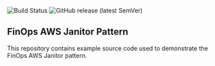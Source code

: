 ![Build Status](https://github.com/cloudacademy/finops-aws-janitor-pattern/actions/workflows/release.yml/badge.svg)
![GitHub release (latest SemVer)](https://img.shields.io/github/v/release/cloudacademy/finops-aws-janitor-pattern)

## FinOps AWS Janitor Pattern
This repository contains example source code used to demonstrate the FinOps AWS Janitor pattern.